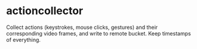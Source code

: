 # actioncollector

Collect actions (keystrokes, mouse clicks, gestures) and their corresponding video frames, and write to remote bucket. Keep timestamps of everything.
